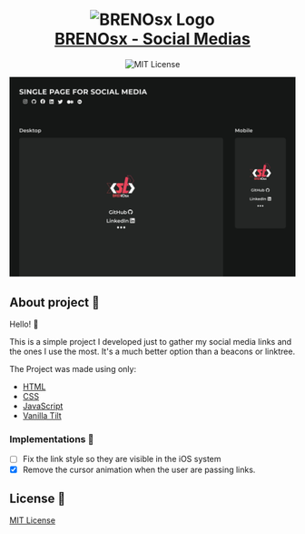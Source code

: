 <h1 align="center">
  <br>
  <img src="./assets/logo128x128.svg" alt="BRENOsx Logo">
  <br>
    <a href="">BRENOsx - Social Medias</a>
  <br>
</h1>

<p align="center">
  <img src="https://img.shields.io/badge/MIT-License-green" alt="MIT License"/>
</p>

<p align="center">
  <img src="/assets/cover.jpg" alt="" />
</p>

## About project 📝
Hello! 🖖

This is a simple project I developed just to gather my social media links and the ones I use the most. It's a much better option than a beacons or linktree.

The Project was made using only:

- [HTML](https://developer.mozilla.org/en-US/docs/Web/HTML)
- [CSS](https://developer.mozilla.org/en-US/docs/Web/CSS)
- [JavaScript](https://eloquentjavascript.net/00_intro.html)
- [Vanilla Tilt](https://micku7zu.github.io/vanilla-tilt.js/)

### Implementations 🔧

- [ ] Fix the link style so they are visible in the iOS system
- [x] Remove the cursor animation when the user are passing links.

## License 📌

[MIT License](./LICENSE)

